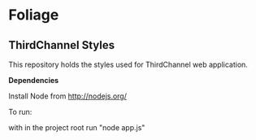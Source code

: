 # Foliage

## ThirdChannel Styles

This repository holds the styles used for ThirdChannel web application.

**Dependencies**

Install Node from http://nodejs.org/

To run: 

with in the project root run "node app.js"
